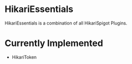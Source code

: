 # HikariEssentials
HikariEssentials is a combination of all HikariSpigot Plugins.

# Currently Implemented
+ HikariToken
